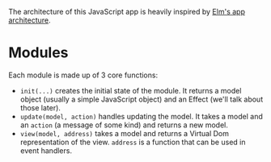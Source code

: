 The architecture of this JavaScript app is heavily inspired by
[Elm's app architecture](https://github.com/evancz/elm-architecture-tutorial).

# Modules

Each module is made up of 3 core functions:

- `init(...)` creates the initial state of the module. It returns a model object
  (usually a simple JavaScript object) and an Effect (we'll talk about those later).
- `update(model, action)` handles updating the model. It takes a model and an
  `action` (a message of some kind) and returns a new model.
- `view(model, address)` takes a model and returns a Virtual Dom representation
  of the view. `address` is a function that can be used in event handlers.
